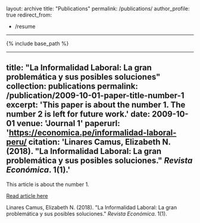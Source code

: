 layout: archive
title: "Publications"
permalink: /publications/
author_profile: true
redirect_from:
  - /resume
---

{% include base_path %}

---
title: "La Informalidad Laboral: La gran problemática y sus posibles soluciones"
collection: publications
permalink: /publication/2009-10-01-paper-title-number-1
excerpt: 'This paper is about the number 1. The number 2 is left for future work.'
date: 2009-10-01
venue: 'Journal 1'
paperurl: 'https://economica.pe/informalidad-laboral-peru/
citation: 'Linares Camus, Elizabeth N. (2018). &quot;La Informalidad Laboral: La gran problemática y sus posibles soluciones.&quot; <i>Revista Económica</i>. 1(1).'
---
This article is about the number 1. 

[Read article here](https://economica.pe/informalidad-laboral-peru/)

Linares Camus, Elizabeth N. (2018). "La Informalidad Laboral: La gran problemática y sus posibles soluciones." <i>Revista Económica</i>. 1(1).